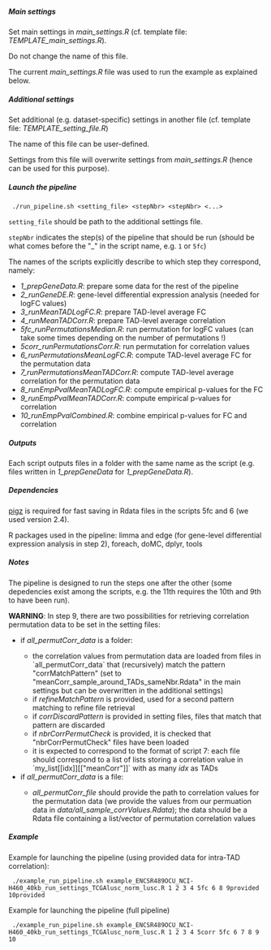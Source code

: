 ##### Main settings

Set main settings in <em>main_settings.R</em> (cf. template file: <em>TEMPLATE_main_settings.R</em>).

Do not change the name of this file.

The current <em>main_settings.R</em> file was used to run the example as explained below.


##### Additional settings

Set additional (e.g. dataset-specific) settings in another file (cf. template file: <em>TEMPLATE_setting_file.R</em>)

The name of this file can be user-defined.

Settings from this file will overwrite settings from <em>main_settings.R</em> (hence can be used for this purpose).


##### Launch the pipeline

```{bash}
 ./run_pipeline.sh <setting_file> <stepNbr> <stepNbr> <...>
```

`setting_file` should be path to the additional settings file.

`stepNbr` indicates the step(s) of the pipeline that should be run (should be what comes before the "_" in the script name, e.g. `1` or `5fc`)

The names of the scripts explicitly describe to which step they correspond, namely:
<ul>
<li><em>1_prepGeneData.R</em>: prepare some data for the rest of the pipeline</li>
<li><em>2_runGeneDE.R</em>: gene-level differential expression analysis (needed for logFC values)</li>
<li><em>3_runMeanTADLogFC.R</em>: prepare TAD-level average FC</li>
<li><em>4_runMeanTADCorr.R</em>: prepare TAD-level average correlation</li>
<li><em>5fc_runPermutationsMedian.R</em>: run permutation for logFC values (can take some times depending on the number of permutations !)</li>
<li><em>5corr_runPermutationsCorr.R</em>: run permutation for correlation values</li>
<li><em>6_runPermutationsMeanLogFC.R</em>: compute TAD-level average FC for the permutation data</li>
<li><em>7_runPermutationsMeanTADCorr.R</em>:  compute TAD-level average correlation for the permutation data</li>
<li><em>8_runEmpPvalMeanTADLogFC.R</em>: compute empirical p-values for the FC</li>
<li><em>9_runEmpPvalMeanTADCorr.R</em>: compute empirical p-values for correlation</li>
<li><em>10_runEmpPvalCombined.R</em>: combine empirical p-values for FC and correlation</li>
</ul>

##### Outputs

Each script outputs files in a folder with the same name as the script (e.g. files written in <em>1_prepGeneData</em> for <em>1_prepGeneData.R</em>).


##### Dependencies

[pigz](https://zlib.net/pigz) is required for fast saving in Rdata files in the scripts 5fc and 6 (we used version 2.4).


R packages used in the pipeline: limma and edge  (for gene-level differential expression analysis in step 2), foreach, doMC, dplyr, tools


##### Notes

The pipeline is designed to run the steps one after the other (some depedencies exist among the scripts, e.g. the 11th requires the 10th and 9th to have been run).

**WARNING**: 
In step 9, there are two possibilities for retrieving correlation permutation data to be set in the setting files:

<ul>
<li>if <em>all_permutCorr_data</em> is a folder:</li>
<ul>
<li>the correlation values from permutation data are loaded from files in `all_permutCorr_data` that (recursively) match the pattern "corrMatchPattern" (set to "meanCorr_sample_around_TADs_sameNbr.Rdata" in the main settings but can be overwritten in the additional settings)</li>
<li>if <em>refineMatchPattern</em> is provided, used for a second pattern matching to refine file retrieval</li>
<li>if <em>corrDiscardPattern</em> is provided in setting files, files that match that pattern are discarded</li>
<li>if <em>nbrCorrPermutCheck</em> is provided, it is checked that "nbrCorrPermutCheck" files have been loaded</li>
<li>it is expected to correspond to the format of script 7: each file should correspond to a list of lists storing a correlation value in `my_list[[idx]][["meanCorr"]]` with as many <em>idx</em> as TADs
</ul>
<li>if <em>all_permutCorr_data</em> is a file:</li>
<ul>
<li><em>all_permutCorr_file</em> should provide the path to correlation values for the permutation data (we provide the values from our permuation data in <em>data/all_sample_corrValues.Rdata</em>); the data should be a Rdata file containing a list/vector of permutation correlation values</li>
</ul>
</ul>



##### Example

Example for launching the pipeline (using provided data for intra-TAD correlation):

```{bash}
 ./example_run_pipeline.sh example_ENCSR489OCU_NCI-H460_40kb_run_settings_TCGAlusc_norm_lusc.R 1 2 3 4 5fc 6 8 9provided 10provided
```

Example for launching the pipeline (full pipeline)

```{bash}
 ./example_run_pipeline.sh example_ENCSR489OCU_NCI-H460_40kb_run_settings_TCGAlusc_norm_lusc.R 1 2 3 4 5corr 5fc 6 7 8 9 10
```
